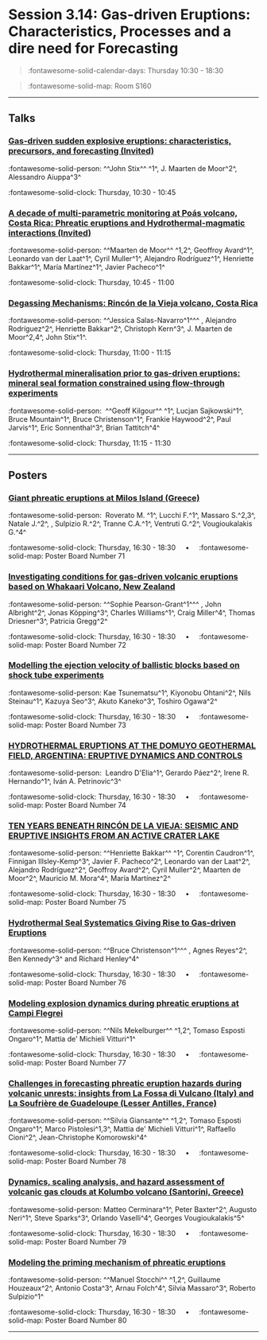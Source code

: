 # Session 3.14: Gas-driven Eruptions: Characteristics, Processes and a dire need for Forecasting

> :fontawesome-solid-calendar-days: Thursday 10:30 - 18:30

> :fontawesome-solid-map: Room S160

---

## Talks

### [Gas-driven sudden explosive eruptions: characteristics, precursors, and forecasting (Invited)](../blog/posts/3-14-1.md)
:fontawesome-solid-person: ^^John Stix^^ ^1^, J. Maarten de Moor^2^, Alessandro Aiuppa^3^

:fontawesome-solid-clock: Thursday, 10:30 - 10:45

### [A decade of multi-parametric monitoring at Poás volcano, Costa Rica: Phreatic eruptions and Hydrothermal-magmatic interactions (Invited)](../blog/posts/3-14-2.md)
:fontawesome-solid-person: ^^Maarten de Moor^^ ^1,2^, Geoffroy Avard^1^, Leonardo van der Laat^1^, Cyril Muller^1^, Alejandro Rodríguez^1^, Henriette Bakkar^1^, María Martínez^1^, Javier Pacheco^1^

:fontawesome-solid-clock: Thursday, 10:45 - 11:00

### [Degassing Mechanisms: Rincón de la Vieja volcano, Costa Rica](../blog/posts/3-14-3.md)
:fontawesome-solid-person: ^^Jessica Salas-Navarro^1^^^ , Alejandro Rodríguez^2^, Henriette Bakkar^2^, Christoph Kern^3^, J. Maarten de Moor^2,4^, John Stix^1^.

:fontawesome-solid-clock: Thursday, 11:00 - 11:15

### [Hydrothermal mineralisation prior to gas-driven eruptions: mineral seal formation constrained using flow-through experiments](../blog/posts/3-14-4.md)
:fontawesome-solid-person:  ^^Geoff Kilgour^^ ^1^, Lucjan Sajkowski^1^, Bruce Mountain^1^, Bruce Christenson^1^, Frankie Haywood^2^, Paul Jarvis^1^, Eric Sonnenthal^3^, Brian Tattitch^4^ 

:fontawesome-solid-clock: Thursday, 11:15 - 11:30

---

## Posters

### [Giant phreatic eruptions at Milos Island (Greece)](../blog/posts/3-14-5.md)
:fontawesome-solid-person:  Roverato M. ^1^, Lucchi F.^1^, Massaro S.^2,3^, Natale J.^2^, , Sulpizio R.^2^, Tranne C.A.^1^, Ventruti G.^2^, Vougioukalakis G.^4^ 

:fontawesome-solid-clock: Thursday, 16:30 - 18:30  &nbsp; &nbsp; • &nbsp; &nbsp; :fontawesome-solid-map: Poster Board Number 71

### [Investigating conditions for gas-driven volcanic eruptions based on Whakaari Volcano, New Zealand](../blog/posts/3-14-6.md)
:fontawesome-solid-person: ^^Sophie Pearson-Grant^1^^^ , John Albright^2^, Jonas Köpping^3^, Charles Williams^1^, Craig Miller^4^, Thomas Driesner^3^, Patricia Gregg^2^

:fontawesome-solid-clock: Thursday, 16:30 - 18:30  &nbsp; &nbsp; • &nbsp; &nbsp; :fontawesome-solid-map: Poster Board Number 72

### [Modelling the ejection velocity of ballistic blocks based on shock tube experiments](../blog/posts/3-14-7.md)
:fontawesome-solid-person: Kae Tsunematsu^1^, Kiyonobu Ohtani^2^, Nils Steinau^1^, Kazuya Seo^3^, Akuto Kaneko^3^, Toshiro Ogawa^2^

:fontawesome-solid-clock: Thursday, 16:30 - 18:30  &nbsp; &nbsp; • &nbsp; &nbsp; :fontawesome-solid-map: Poster Board Number 73

### [HYDROTHERMAL ERUPTIONS AT THE DOMUYO GEOTHERMAL FIELD, ARGENTINA: ERUPTIVE DYNAMICS AND CONTROLS](../blog/posts/3-14-8.md)
:fontawesome-solid-person:  Leandro D'Elia^1^, Gerardo Páez^2^, Irene R. Hernando^1^, Iván A. Petrinovic^3^

:fontawesome-solid-clock: Thursday, 16:30 - 18:30  &nbsp; &nbsp; • &nbsp; &nbsp; :fontawesome-solid-map: Poster Board Number 74

### [TEN YEARS BENEATH RINCÓN DE LA VIEJA: SEISMIC AND ERUPTIVE INSIGHTS FROM AN ACTIVE CRATER LAKE](../blog/posts/3-14-9.md)
:fontawesome-solid-person: ^^Henriette Bakkar^^ ^1^, Corentin Caudron^1^, Finnigan Illsley-Kemp^3^, Javier F. Pacheco^2^, Leonardo van der Laat^2^, Alejandro Rodríguez^2^, Geoffroy Avard^2^, Cyril Muller^2^, Maarten de Moor^2^, Mauricio M. Mora^4^, María Martínez^2^ 

:fontawesome-solid-clock: Thursday, 16:30 - 18:30  &nbsp; &nbsp; • &nbsp; &nbsp; :fontawesome-solid-map: Poster Board Number 75

### [Hydrothermal Seal Systematics Giving Rise to Gas-driven Eruptions](../blog/posts/3-14-10.md)
:fontawesome-solid-person: ^^Bruce Christenson^1^^^ , Agnes Reyes^2^, Ben Kennedy^3^ and Richard Henley^4^

:fontawesome-solid-clock: Thursday, 16:30 - 18:30  &nbsp; &nbsp; • &nbsp; &nbsp; :fontawesome-solid-map: Poster Board Number 76

### [Modeling explosion dynamics during phreatic eruptions at Campi Flegrei](../blog/posts/3-14-11.md)
:fontawesome-solid-person: ^^Nils Mekelburger^^ ^1,2^, Tomaso Esposti Ongaro^1^, Mattia de\' Michieli Vitturi^1^

:fontawesome-solid-clock: Thursday, 16:30 - 18:30  &nbsp; &nbsp; • &nbsp; &nbsp; :fontawesome-solid-map: Poster Board Number 77

### [Challenges in forecasting phreatic eruption hazards during volcanic unrests: insights from La Fossa di Vulcano (Italy) and La Soufrière de Guadeloupe (Lesser Antilles, France)](../blog/posts/3-14-12.md)
:fontawesome-solid-person: ^^Silvia Giansante^^ ^1,2^, Tomaso Esposti Ongaro^1^, Marco Pistolesi^1,3^, Mattia de' Michieli Vitturi^1^, Raffaello Cioni^2^, Jean-Christophe Komorowski^4^ 

:fontawesome-solid-clock: Thursday, 16:30 - 18:30  &nbsp; &nbsp; • &nbsp; &nbsp; :fontawesome-solid-map: Poster Board Number 78

### [Dynamics, scaling analysis, and hazard assessment of volcanic gas clouds at Kolumbo volcano (Santorini, Greece)](../blog/posts/3-14-13.md)
:fontawesome-solid-person: Matteo Cerminara^1^, Peter Baxter^2^, Augusto Neri^1^, Steve Sparks^3^, Orlando Vaselli^4^, Georges Vougioukalakis^5^

:fontawesome-solid-clock: Thursday, 16:30 - 18:30  &nbsp; &nbsp; • &nbsp; &nbsp; :fontawesome-solid-map: Poster Board Number 79

### [Modeling the priming mechanism of phreatic eruptions](../blog/posts/3-14-14.md)
:fontawesome-solid-person: ^^Manuel Stocchi^^ ^1,2^, Guillaume Houzeaux^2^, Antonio Costa^3^, Arnau Folch^4^, Silvia Massaro^3^, Roberto Sulpizio^1^ 

:fontawesome-solid-clock: Thursday, 16:30 - 18:30  &nbsp; &nbsp; • &nbsp; &nbsp; :fontawesome-solid-map: Poster Board Number 80

---

